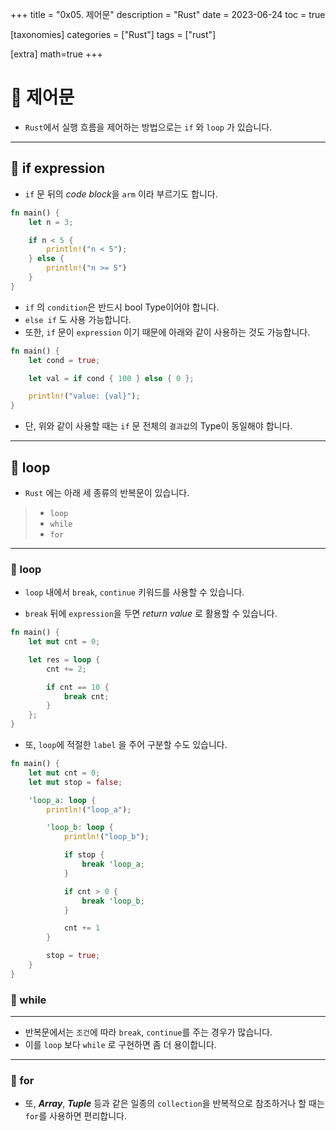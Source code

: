 +++
title = "0x05. 제어문"
description = "Rust"
date = 2023-06-24
toc = true

[taxonomies]
categories = ["Rust"]
tags = ["rust"]

[extra]
math=true
+++

# 🤔 제어문
- `Rust`에서 실행 흐름을 제어하는 방법으로는 `if` 와 `loop` 가 있습니다.

---

## 📌 if expression
- `if` 문 뒤의 <txtylw>*code block*</txtylw>을 `arm` 이라 부르기도 합니다.

```rust
fn main() {
    let n = 3;

    if n < 5 {
        println!("n < 5");
    } else {
        println!("n >= 5")
    }
}
```

- `if` 의 `condition`은 반드시 <txtred>bool Type</txtred>이어야 합니다.
- `else if` 도 사용 가능합니다.
- 또한, `if` 문이 `expression` 이기 때문에 아래와 같이 사용하는 것도 가능합니다.
```rust
fn main() {
    let cond = true;

    let val = if cond { 100 } else { 0 };

    println!("value: {val}");
}
```

- 단, 위와 같이 사용할 때는 `if` 문 전체의 `결과값`의 <txtred>Type</txtred>이 동일해야 합니다.

---

## 📌 loop
- `Rust` 에는 아래 세 종류의 반복문이 있습니다.
> - `loop`
> - `while`
> - `for`

---
### 📍 loop
- `loop` 내에서 `break`, `continue` 키워드를 사용할 수 있습니다.

- `break` 뒤에 `expression`을 두면 *return value* 로 활용할 수 있습니다.

```rust
fn main() {
    let mut cnt = 0;

    let res = loop {
        cnt += 2;

        if cnt == 10 {
            break cnt;
        }
    };
}
```

- 또, `loop`에 적절한 `label` 을 주어 구분할 수도 있습니다.
```rust
fn main() {
    let mut cnt = 0;
    let mut stop = false;

    'loop_a: loop {
        println!("loop_a");

        'loop_b: loop {
            println!("loop_b");

            if stop {
                break 'loop_a;
            }

            if cnt > 0 {
                break 'loop_b;
            }

            cnt += 1
        }

        stop = true;
    }
}
```

### 📍 while
---
- 반복문에서는 `조건`에 따라 `break`, `continue`를 주는 경우가 많습니다.
- 이를 `loop` 보다 `while` 로 구현하면 좀 더 용이합니다.

---
### 📍 for
- 또, ***Array***, ***Tuple*** 등과 같은 일종의 `collection`을 반복적으로 참조하거나 할 때는 `for`를 사용하면 편리합니다.
